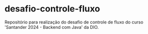 # desafio-controle-fluxo
Repositório para realização do desafio de controle de fluxo do curso 'Santander 2024 - Backend com Java' da DIO.
